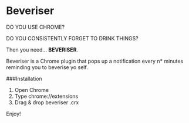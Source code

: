 # Beveriser
DO YOU USE CHROME?

DO YOU CONSISTENTLY FORGET TO DRINK THINGS?

Then you need... __BEVERISER__.

Beveriser is a Chrome plugin that pops up a notification every n* minutes reminding you to beverise yo self.

###Installation

1. Open Chrome
2. Type chrome://extensions
3. Drag & drop beveriser .crx

Enjoy!
